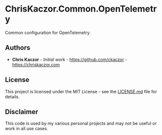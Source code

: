 ﻿# ChrisKaczor.Common.OpenTelemetry

Common configuration for OpenTelemetry.

## Authors

* **Chris Kaczor** - *Initial work* - https://github.com/ckaczor - https://chriskaczor.com

## License

This project is licensed under the MIT License - see the [LICENSE.md](LICENSE.md) file for details.

## Disclaimer

This code is used by my various personal projects and may not be useful or work in all use cases.